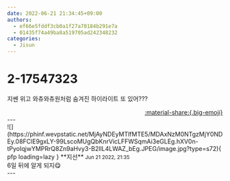 ```yaml
---
date: 2022-06-21 21:34:45+09:00
authors:
  - ef66e5fddf3cb0a1f27a70184b291e7a
  - 01435f74a49ba8a519705ad242348232
categories:
  - Jisun
---
```


# 2-17547323

<div class="post-container" markdown="1">
<div class="content-container md-sidebar__scrollwrap" markdown="1">

지쎈 위고 와츄와츄원처럼 숨겨진 하이라이트 또 있어???

</div>
</div>

<div style="text-align: right;" markdown="1">
<a href="https://weverse.io/fromis9/fanpost/2-17547323" style="text-align: right;">:material-share:{.big-emoji}</a>
</div>
---

<div class="comments-container md-sidebar__scrollwrap" markdown="1">
<div class="comment" markdown="1">
<div class='id-container' markdown="1">
![](https://phinf.wevpstatic.net/MjAyNDEyMTlfMTE5/MDAxNzM0NTgzMjY0NDEy.08FClE9gxLY-99LscoMUgQbKnrVicLFFWSqmAi3eGLEg.hXV0n-tPyoIqjwYMPRrQ8Zn9aHvy3-B2llL4LWAZ_bEg.JPEG/image.jpg?type=s72){ pfp loading=lazy }
**<span class="artist">지선</span>** <small>Jun 21 2022, 21:35</small><br>
</div>
<div class='comment-body' markdown="1">
6일 뒤에 알게 되지😋
</div>
</div>
</div>
---
